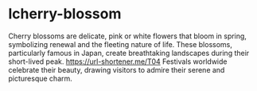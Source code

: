 # lcherry-blossom
Cherry blossoms are delicate, pink or white flowers that bloom in spring, symbolizing renewal and the fleeting nature of life. These blossoms, particularly famous in Japan, create breathtaking landscapes during their short-lived peak.    https://url-shortener.me/T04 Festivals worldwide celebrate their beauty, drawing visitors to admire their serene and picturesque charm.
